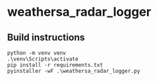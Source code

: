# weathersa_radar_logger

## Build instructions

```
python -m venv venv
.\venv\Scripts\activate
pip install -r requirements.txt
pyinstaller -wF .\weathersa_radar_logger.py
```

